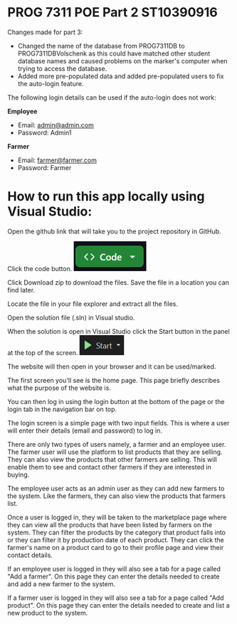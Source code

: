 # PROG 7311 POE Part 2 ST10390916

Changes made for part 3:
 - Changed the name of the database from PROG7311DB to PROG7311DBVolschenk as this could have matched other student database names and caused problems on the marker's computer when trying to access the database.
 - Added more pre-populated data and added pre-populated users to fix the auto-login feature.

The following login details can be used if the auto-login does not work:

**Employee**
- Email: admin@admin.com
- Password: Admin1
  
**Farmer**
- Email: farmer@farmer.com
- Password: Farmer

# How to run this app locally using Visual Studio:

Open the github link that will take you to the project repository in GitHub.

Click the code button.
 ![Code button](codeImage.png)

Click Download zip to download the files. Save the file in a location you can find later.

Locate the file in your file explorer and extract all the files.

Open the solution file (.sln) in Visual studio.

When the solution is open in Visual Studio click the Start button in the panel at the top of the screen.
 ![Start](startImage.png)

The website will then open in your browser and it can be used/marked.

The first screen you'll see is the home page. This page briefly describes what the purpose of the website is. 

You can then log in using the login button at the bottom of the page or the login tab in the navigation bar on top.

The login screen is a simple page with two input fields. This is where a user will enter their details (email and password) to log in. 

There are only two types of users namely, a farmer and an employee user. The farmer user will use the platform to list products that they are selling. They can also view the products that other farmers are selling. This will enable them to see and contact other farmers if they are interested in buying. 

The employee user acts as an admin user as they can add new farmers to the system. Like the farmers, they can also view the products that farmers list.

Once a user is logged in, they will be taken to the marketplace page where they can view all the products that have been listed by farmers on the system. They can filter the products by the category that product falls into or they can filter it by production date of each product. They can click the farmer's name on a product card to go to their profile page and view their contact details.

If an employee user is logged in they will also see a tab for a page called "Add a farmer". On this page they can enter the details needed to create and add a new farmer to the system.

If a farmer user is logged in they will also see a tab for a page called "Add product". On this page they can enter the details needed to create and list a new product to the system.
